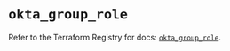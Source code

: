 # `okta_group_role`

Refer to the Terraform Registry for docs: [`okta_group_role`](https://registry.terraform.io/providers/okta/okta/4.18.0/docs/resources/group_role).
